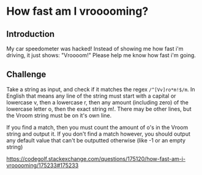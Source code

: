 How fast am I vrooooming?
=========================

Introduction
------------

My car speedometer was hacked! Instead of showing me how fast i'm
driving, it just shows: "Vroooom!" Please help me know how fast i'm
going.

Challenge
---------

Take a string as input, and check if it matches the regex `/^[Vv]ro*m!$/m`.
In English that means any line of the string must start with a
capital or lowercase v, then a lowercase r, then any amount (including
zero) of the lowercase letter o, then the exact string m!. There
may be other lines, but the Vroom string must be on it's own line.

If you find a match, then you must count the amount of o's in the
Vroom string and output it. If you don't find a match however, you
should output any default value that can't be outputted otherwise
(like -1 or an empty string)

https://codegolf.stackexchange.com/questions/175120/how-fast-am-i-vrooooming/175233#175233

